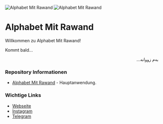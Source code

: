 
![Alphabet Mit Rawand](dark.png#gh-dark-mode-only)
![Alphabet Mit Rawand](header_light.png#gh-light-mode-only)

Alphabet Mit Rawand
==========

Willkommen zu Alphabet Mit Rawand!

Kommt bald...
<p dir="rtl">بەم زووانە...</p>

### Repository Informationen
- [Alphabet Mit Rawand](https://github.com/AndroidIDEOfficial/AndroidIDE) - Hauptanwendung.

### Wichtige Links
- [Webseite](https://alphabet.r4wand.eu.org/)
- [Instagram](https://instagram.com/de.krd)
- [Telegram](https://t.me/de_krd)
